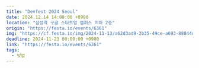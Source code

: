 ```yaml
---
title: "Devfest 2024 Seoul"
date: 2024.12.14 14:00:00 +0900
location: "삼성역 구글 스타트업 캠퍼스 지하 2층"
origin: "https://festa.io/events/6361"
img: "https://cf.festa.io/img/2024-11-13/a62d3ad9-2b35-49ce-a693-88844d3e1eb1.png"
deadline: 2024-11-23 00:00:00 +0900
link: "https://festa.io/events/6361"
tags:
  - 밋업
---
```


